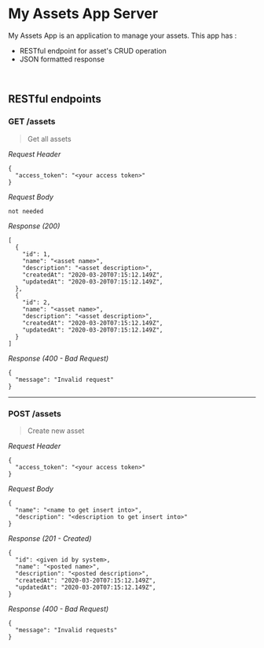 # My Assets App Server

My Assets App is an application to manage your assets. This app has :

- RESTful endpoint for asset's CRUD operation
- JSON formatted response

&nbsp;

## RESTful endpoints

### GET /assets

> Get all assets

_Request Header_

```
{
  "access_token": "<your access token>"
}
```

_Request Body_

```
not needed
```

_Response (200)_

```
[
  {
    "id": 1,
    "name": "<asset name>",
    "description": "<asset description>",
    "createdAt": "2020-03-20T07:15:12.149Z",
    "updatedAt": "2020-03-20T07:15:12.149Z",
  },
  {
    "id": 2,
    "name": "<asset name>",
    "description": "<asset description>",
    "createdAt": "2020-03-20T07:15:12.149Z",
    "updatedAt": "2020-03-20T07:15:12.149Z",
  }
]
```

_Response (400 - Bad Request)_

```
{
  "message": "Invalid request"
}
```

---

### POST /assets

> Create new asset

_Request Header_

```
{
  "access_token": "<your access token>"
}
```

_Request Body_

```
{
  "name": "<name to get insert into>",
  "description": "<description to get insert into>"
}
```

_Response (201 - Created)_

```
{
  "id": <given id by system>,
  "name": "<posted name>",
  "description": "<posted description>",
  "createdAt": "2020-03-20T07:15:12.149Z",
  "updatedAt": "2020-03-20T07:15:12.149Z",
}
```

_Response (400 - Bad Request)_

```
{
  "message": "Invalid requests"
}
```
